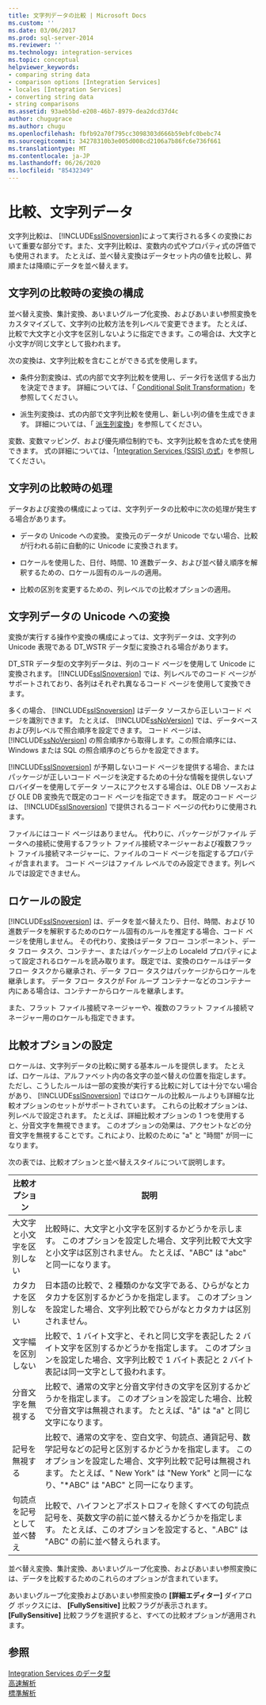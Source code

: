 ```yaml
---
title: 文字列データの比較 | Microsoft Docs
ms.custom: ''
ms.date: 03/06/2017
ms.prod: sql-server-2014
ms.reviewer: ''
ms.technology: integration-services
ms.topic: conceptual
helpviewer_keywords:
- comparing string data
- comparison options [Integration Services]
- locales [Integration Services]
- converting string data
- string comparisons
ms.assetid: 93aeb5bd-e208-46b7-8979-dea2dcd37d4c
author: chugugrace
ms.author: chugu
ms.openlocfilehash: fbfb92a70f795cc3098303d666b59ebfc0bebc74
ms.sourcegitcommit: 34278310b3e005d008cd2106a7b86fc6e736f661
ms.translationtype: MT
ms.contentlocale: ja-JP
ms.lasthandoff: 06/26/2020
ms.locfileid: "85432349"
---
```

# <a name="comparing-string-data"></a>比較、文字列データ
  文字列比較は、 [!INCLUDE[ssISnoversion](../../includes/ssisnoversion-md.md)]によって実行される多くの変換において重要な部分です。また、文字列比較は、変数内の式やプロパティ式の評価でも使用されます。 たとえば、並べ替え変換はデータセット内の値を比較し、昇順または降順にデータを並べ替えます。  
  
## <a name="configuring-transformations-for-string-comparisons"></a>文字列の比較時の変換の構成  
 並べ替え変換、集計変換、あいまいグループ化変換、およびあいまい参照変換をカスタマイズして、文字列の比較方法を列レベルで変更できます。 たとえば、比較で大文字と小文字を区別しないように指定できます。この場合は、大文字と小文字が同じ文字として扱われます。  
  
 次の変換は、文字列比較を含むことができる式を使用します。  
  
-   条件分割変換は、式の内部で文字列比較を使用し、データ行を送信する出力を決定できます。 詳細については、「 [Conditional Split Transformation](transformations/conditional-split-transformation.md)」を参照してください。  
  
-   派生列変換は、式の内部で文字列比較を使用し、新しい列の値を生成できます。 詳細については、「 [派生列変換](transformations/derived-column-transformation.md)」を参照してください。  
  
 変数、変数マッピング、および優先順位制約でも、文字列比較を含めた式を使用できます。 式の詳細については、「[Integration Services &#40;SSIS&#41; の式](../expressions/integration-services-ssis-expressions.md)」を参照してください。  
  
## <a name="processing-during-string-comparison"></a>文字列の比較時の処理  
 データおよび変換の構成によっては、文字列データの比較中に次の処理が発生する場合があります。  
  
-   データの Unicode への変換。 変換元のデータが Unicode でない場合、比較が行われる前に自動的に Unicode に変換されます。  
  
-   ロケールを使用した、日付、時間、10 進数データ、および並べ替え順序を解釈するための、ロケール固有のルールの適用。  
  
-   比較の区別を変更するための、列レベルでの比較オプションの適用。  
  
## <a name="converting-string-data-to-unicode"></a>文字列データの Unicode への変換  
 変換が実行する操作や変換の構成によっては、文字列データは、文字列の Unicode 表現である DT_WSTR データ型に変換される場合があります。  
  
 DT_STR データ型の文字列データは、列のコード ページを使用して Unicode に変換されます。 [!INCLUDE[ssISnoversion](../../includes/ssisnoversion-md.md)] では、列レベルでのコード ページがサポートされており、各列はそれぞれ異なるコード ページを使用して変換できます。  
  
 多くの場合、 [!INCLUDE[ssISnoversion](../../includes/ssisnoversion-md.md)] はデータ ソースから正しいコード ページを識別できます。 たとえば、 [!INCLUDE[ssNoVersion](../../includes/ssnoversion-md.md)] では、データベースおよび列レベルで照合順序を設定できます。 コード ページは、 [!INCLUDE[ssNoVersion](../../includes/ssnoversion-md.md)] の照合順序から取得します。この照合順序には、Windows または SQL の照合順序のどちらかを設定できます。  
  
 [!INCLUDE[ssISnoversion](../../includes/ssisnoversion-md.md)] が予期しないコード ページを提供する場合、またはパッケージが正しいコード ページを決定するための十分な情報を提供しないプロバイダーを使用してデータ ソースにアクセスする場合は、OLE DB ソースおよび OLE DB 変換先で既定のコード ページを指定できます。 既定のコード ページは、 [!INCLUDE[ssISnoversion](../../includes/ssisnoversion-md.md)] で提供されるコード ページの代わりに使用されます。  
  
 ファイルにはコード ページはありません。 代わりに、パッケージがファイル データへの接続に使用するフラット ファイル接続マネージャーおよび複数フラット ファイル接続マネージャーに、ファイルのコード ページを指定するプロパティが含まれます。 コード ページはファイル レベルでのみ設定できます。列レベルでは設定できません。  
  
## <a name="setting-locale"></a>ロケールの設定  
 [!INCLUDE[ssISnoversion](../../includes/ssisnoversion-md.md)] は、データを並べ替えたり、日付、時間、および 10 進数データを解釈するためのロケール固有のルールを推定する場合、コード ページを使用しません。 その代わり、変換はデータ フロー コンポーネント、データ フロー タスク、コンテナー、またはパッケージ上の LocaleId プロパティによって設定されるロケールを読み取ります。 既定では、変換のロケールはデータ フロー タスクから継承され、データ フロー タスクはパッケージからロケールを継承します。 データ フロー タスクが For ループ コンテナーなどのコンテナー内にある場合は、コンテナーからロケールを継承します。  
  
 また、フラット ファイル接続マネージャーや、複数のフラット ファイル接続マネージャー用のロケールも指定できます。  
  
## <a name="setting-comparison-options"></a>比較オプションの設定  
 ロケールは、文字列データの比較に関する基本ルールを提供します。 たとえば、ロケールは、アルファベット内の各文字の並べ替えの位置を指定します。 ただし、こうしたルールは一部の変換が実行する比較に対しては十分でない場合があり、 [!INCLUDE[ssISnoversion](../../includes/ssisnoversion-md.md)] ではロケールの比較ルールよりも詳細な比較オプションのセットがサポートされています。 これらの比較オプションは、列レベルで設定されます。 たとえば、詳細比較オプションの 1 つを使用すると、分音文字を無視できます。 このオプションの効果は、アクセントなどの分音文字を無視することです。これにより、比較のために "a" と "時間" が同一になります。  
  
 次の表では、比較オプションと並べ替えスタイルについて説明します。  
  
|比較オプション|説明|  
|-----------------------|-----------------|  
|大文字と小文字を区別しない|比較時に、大文字と小文字を区別するかどうかを示します。 このオプションを設定した場合、文字列比較で大文字と小文字は区別されません。 たとえば、"ABC" は "abc" と同一になります。|  
|カタカナを区別しない|日本語の比較で、2 種類のかな文字である、ひらがなとカタカナを区別するかどうかを指定します。 このオプションを設定した場合、文字列比較でひらがなとカタカナは区別されません。|  
|文字幅を区別しない|比較で、1 バイト文字と、それと同じ文字を表記した 2 バイト文字を区別するかどうかを指定します。 このオプションを設定した場合、文字列比較で 1 バイト表記と 2 バイト表記は同一文字として扱われます。|  
|分音文字を無視する|比較で、通常の文字と分音文字付きの文字を区別するかどうかを指定します。 このオプションを設定した場合、比較で分音文字は無視されます。 たとえば、"&#xE5;" は "a" と同じ文字になります。|  
|記号を無視する|比較で、通常の文字を、空白文字、句読点、通貨記号、数学記号などの記号と区別するかどうかを指定します。 このオプションを設定した場合、文字列比較で記号は無視されます。 たとえば、" New York" は "New York" と同一になり、"*ABC" は "ABC" と同一になります。|  
|句読点を記号として並べ替え|比較で、ハイフンとアポストロフィを除くすべての句読点記号を、英数文字の前に並べ替えるかどうかを指定します。 たとえば、このオプションを設定すると、".ABC" は "ABC" の前に並べ替えられます。|  
  
 並べ替え変換、集計変換、あいまいグループ化変換、およびあいまい参照変換には、データを比較するためのこれらのオプションが含まれています。  
  
 あいまいグループ化変換およびあいまい参照変換の **[詳細エディター]** ダイアログ ボックスには、 **[FullySensitive]** 比較フラグが表示されます。 **[FullySensitive]** 比較フラグを選択すると、すべての比較オプションが適用されます。  
  
## <a name="see-also"></a>参照  
 [Integration Services のデータ型](integration-services-data-types.md)   
 [高速解析](../fast-parse.md)   
 [標準解析](../standard-parse.md)  
  
  
